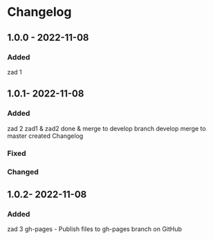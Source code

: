 # Changelog

## 1.0.0 - 2022-11-08

### Added

zad 1

## 1.0.1- 2022-11-08

### Added

zad 2
zad1 & zad2 done & merge to develop
branch develop merge to master
created Changelog

### Fixed

### Changed

## 1.0.2- 2022-11-08

### Added

zad 3
gh-pages - Publish files to gh-pages branch on GitHub









